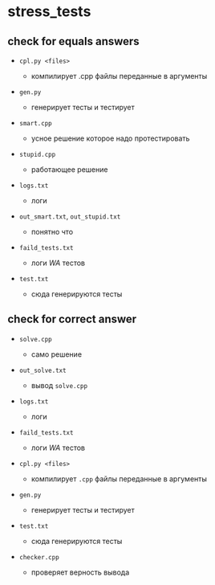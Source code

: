 # stress_tests

## check for equals answers


* `cpl.py <files>`
	* компилирует .cpp файлы переданные в аргументы

* `gen.py`
	* генерирует тесты и тестирует

* `smart.cpp`
	* усное решение которое надо протестировать

* `stupid.cpp`
	* работающее решение

* `logs.txt`
	* логи

* `out_smart.txt`, `out_stupid.txt`
	* понятно что

* `faild_tests.txt`
	* логи *WA* тестов

* `test.txt`
	* сюда генерируются тесты

## check for correct answer
	
* `solve.cpp`
	* само решение

* `out_solve.txt`
	* вывод `solve.cpp`

* `logs.txt`
	* логи

* `faild_tests.txt`
	* логи *WA* тестов

* `cpl.py <files>`
	* компилирует `.cpp` файлы переданные в аргументы

* `gen.py`
	* генерирует тесты и тестирует

* `test.txt`
	* сюда генерируются тесты

* `checker.cpp`
	* проверяет верность вывода

